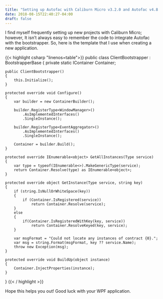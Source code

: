 ```yaml
---
title: "Setting up Autofac with Caliburn Micro v3.2.0 and Autofac v4.8.1"
date: 2018-08-15T22:40:27-04:00
draft: false
---
```


I find myself frequently setting up new projects with Caliburn Micro; however, It isn’t always easy to remember the code to integrate Autofac with the bootstrapper. So, here is the template that I use when creating a new application.

{{< highlight csharp "linenos=table">}}
public class ClientBootstrapper : BootstrapperBase
{
    private static IContainer Container;

    public ClientBootstrapper()
    {
        this.Initialize();
    }

    protected override void Configure()
    {
        var builder = new ContainerBuilder();

        builder.RegisterType<WindowManager>()
            .AsImplementedInterfaces()
            .SingleInstance();

        builder.RegisterType<EventAggregator>()
            .AsImplementedInterfaces()
            .SingleInstance();
            
        Container = builder.Build();
    }

    protected override IEnumerable<object> GetAllInstances(Type service)
    {
        var type = typeof(IEnumerable<>).MakeGenericType(service);
        return Container.Resolve(type) as IEnumerable<object>;
    }

    protected override object GetInstance(Type service, string key)
    {
        if (string.IsNullOrWhiteSpace(key))
        {
            if (Container.IsRegistered(service))
                return Container.Resolve(service);
        }
        else
        {
            if(Container.IsRegisteredWithKey(key, service))
                return Container.ResolveKeyed(key, service);
        }

        var msgFormat = "Could not locate any instances of contract {0}.";
        var msg = string.Format(msgFormat, key ?? service.Name);
        throw new Exception(msg);
    }

    protected override void BuildUp(object instance)
    {
        Container.InjectProperties(instance);
    }
}
{{< / highlight >}}

Hope this helps you out! Good luck with your WPF application.